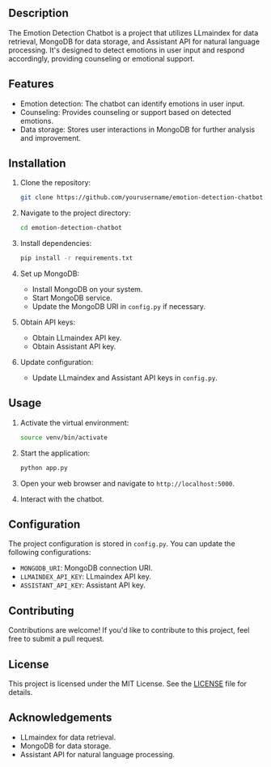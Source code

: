 
## Description

The Emotion Detection Chatbot is a project that utilizes LLmaindex for data retrieval, MongoDB for data storage, and Assistant API for natural language processing. It's designed to detect emotions in user input and respond accordingly, providing counseling or emotional support.

## Features

- Emotion detection: The chatbot can identify emotions in user input.
- Counseling: Provides counseling or support based on detected emotions.
- Data storage: Stores user interactions in MongoDB for further analysis and improvement.

## Installation

1. Clone the repository:
    ```bash
    git clone https://github.com/yourusername/emotion-detection-chatbot.git
    ```

2. Navigate to the project directory:
    ```bash
    cd emotion-detection-chatbot
    ```

3. Install dependencies:
    ```bash
    pip install -r requirements.txt
    ```

4. Set up MongoDB:
   - Install MongoDB on your system.
   - Start MongoDB service.
   - Update the MongoDB URI in `config.py` if necessary.

5. Obtain API keys:
   - Obtain LLmaindex API key.
   - Obtain Assistant API key.

6. Update configuration:
   - Update LLmaindex and Assistant API keys in `config.py`.

## Usage

1. Activate the virtual environment:
    ```bash
    source venv/bin/activate
    ```

2. Start the application:
    ```bash
    python app.py
    ```

3. Open your web browser and navigate to `http://localhost:5000`.

4. Interact with the chatbot.

## Configuration

The project configuration is stored in `config.py`. You can update the following configurations:

- `MONGODB_URI`: MongoDB connection URI.
- `LLMAINDEX_API_KEY`: LLmaindex API key.
- `ASSISTANT_API_KEY`: Assistant API key.

## Contributing

Contributions are welcome! If you'd like to contribute to this project, feel free to submit a pull request.

## License

This project is licensed under the MIT License. See the [LICENSE](LICENSE) file for details.

## Acknowledgements

- LLmaindex for data retrieval.
- MongoDB for data storage.
- Assistant API for natural language processing.
